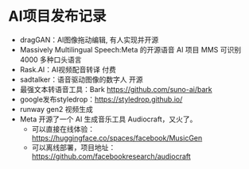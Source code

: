 # AI项目发布记录

- dragGAN：AI图像拖动编辑, 有人实现并开源
- Massively Multilingual Speech:Meta 的开源语音 AI 项目 MMS 可识别 4000 多种口头语言
- Rask.AI：AI视频配音转译 付费
- sadtalker：语音驱动图像的数字人 开源
- 最强文本转语音工具：Bark https://github.com/suno-ai/bark
- google发布styledrop：https://styledrop.github.io/
- runway gen2 视频生成
- Meta 开源了一个 AI 生成音乐工具 Audiocraft，又火了。
   - 可以直接在线体验：https://huggingface.co/spaces/facebook/MusicGen
   - 可以离线部署，项目地址：https://github.com/facebookresearch/audiocraft